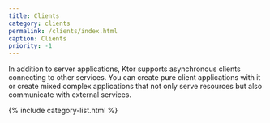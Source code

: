 ```yaml
---
title: Clients
category: clients
permalink: /clients/index.html
caption: Clients
priority: -1 
---
```


In addition to server applications, Ktor supports asynchronous clients
connecting to other services. You can create pure client applications with it or create mixed complex applications that not only serve resources but also communicate
with external services.

{% include category-list.html %}
